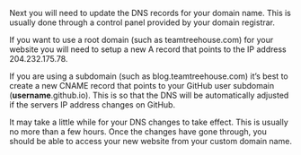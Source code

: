 Next you will need to update the DNS records for your domain name. This is usually done through a control panel provided by your domain registrar.

If you want to use a root domain (such as teamtreehouse.com) for your website you will need to setup a new A record that points to the IP address 204.232.175.78.

If you are using a subdomain (such as blog.teamtreehouse.com) it’s best to create a new CNAME record that points to your GitHub user subdomain (**username**.github.io). This is so that the DNS will be automatically adjusted if the servers IP address changes on GitHub.


It may take a little while for your DNS changes to take effect. This is usually no more than a few hours. Once the changes have gone through, you should be able to access your new website from your custom domain name.

